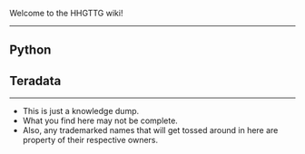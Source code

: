 Welcome to the HHGTTG wiki!

***

## Python

## Teradata









***

* This is just a knowledge dump.
* What you find here may not be complete.
* Also, any trademarked names that will get tossed around in here are property of their respective owners. 
